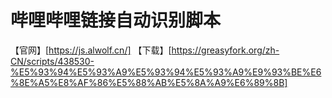 # 哔哩哔哩链接自动识别脚本
【官网】[https://js.alwolf.cn/]
【下载】[https://greasyfork.org/zh-CN/scripts/438530-%E5%93%94%E5%93%A9%E5%93%94%E5%93%A9%E9%93%BE%E6%8E%A5%E8%AF%86%E5%88%AB%E5%8A%A9%E6%89%8B]
